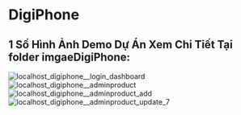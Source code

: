 # DigiPhone

## 1 Số Hình Ảnh Demo Dự Án Xem Chi Tiết Tại folder imgaeDigiPhone:
![localhost_digiphone__login_dashboard](https://github.com/ngotiendat28022k2/digiPhone/assets/79825535/63c8c6dc-4985-44c3-bcf5-4ae6436b6659)
![localhost_digiphone__adminproduct](https://github.com/ngotiendat28022k2/digiPhone/assets/79825535/5d6303a2-8f79-4044-a268-f41aaf98c83f)
![localhost_digiphone__adminproduct_add](https://github.com/ngotiendat28022k2/digiPhone/assets/79825535/fa2a2756-3a4a-414f-95f8-5c7da96cdbf4)
![localhost_digiphone__adminproduct_update_7](https://github.com/ngotiendat28022k2/digiPhone/assets/79825535/96c19f20-8ffd-4467-ad37-967dea046c6d)

